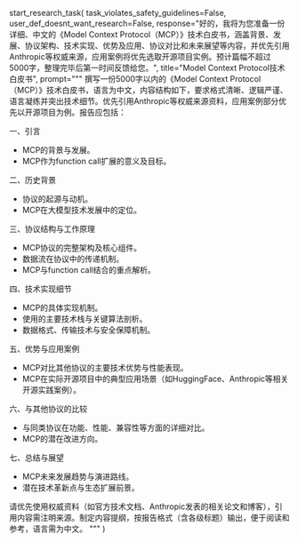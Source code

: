 start_research_task(
    task_violates_safety_guidelines=False,
    user_def_doesnt_want_research=False,
    response="好的，我将为您准备一份详细、中文的《Model Context Protocol（MCP）》技术白皮书，涵盖背景、发展、协议架构、技术实现、优势及应用、协议对比和未来展望等内容，并优先引用Anthropic等权威来源，应用案例将优先选取开源项目实例。预计篇幅不超过5000字，整理完毕后第一时间反馈给您。",
    title="Model Context Protocol技术白皮书",
    prompt="""
撰写一份5000字以内的《Model Context Protocol（MCP）》技术白皮书，语言为中文，内容结构如下，要求格式清晰、逻辑严谨、语言凝练并突出技术细节。优先引用Anthropic等权威来源资料，应用案例部分优先以开源项目为例。报告应包括：

一、引言
- MCP的背景与发展。
- MCP作为function call扩展的意义及目标。

二、历史背景
- 协议的起源与动机。
- MCP在大模型技术发展中的定位。

三、协议结构与工作原理
- MCP协议的完整架构及核心组件。
- 数据流在协议中的传递机制。
- MCP与function call结合的重点解析。

四、技术实现细节
- MCP的具体实现机制。
- 使用的主要技术栈与关键算法剖析。
- 数据格式、传输技术与安全保障机制。

五、优势与应用案例
- MCP对比其他协议的主要技术优势与性能表现。
- MCP在实际开源项目中的典型应用场景（如HuggingFace、Anthropic等相关开源实践案例）。

六、与其他协议的比较
- 与同类协议在功能、性能、兼容性等方面的详细对比。
- MCP的潜在改进方向。

七、总结与展望
- MCP未来发展趋势与演进路线。
- 潜在技术革新点与生态扩展前景。

请优先使用权威资料（如官方技术文档、Anthropic发表的相关论文和博客），引用内容需注明来源。制定内容提纲，按报告格式（含各级标题）输出，便于阅读和参考，语言需为中文。
"""
)